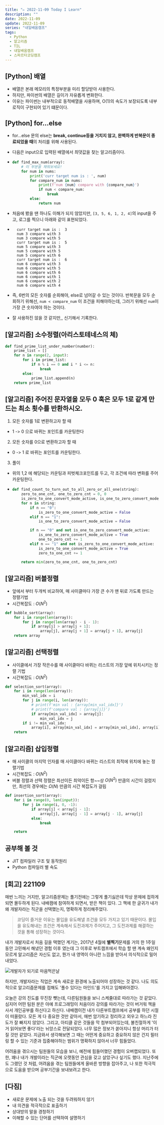 ```yaml
---
title: "✏️ 2022-11-09 Today I Learn"
description: ""
date: 2022-11-09
update: 2022-11-09
series: "내일배움캠프"
tags:
  - Python
  - 알고리즘
  - TIL
  - 내일배움캠프
  - 스파르타코딩캠프
---
```


## [Python] 배열

- 배열은 본래 메모리의 특정부분을 미리 할당받아 사용한다.
- 하지만, 파이썬의 배열은 길이가 자유롭게 변화한다.
- 이유는 파이썬는 내부적으로 동적배열을 사용하며, O(1)의 속도가 보장되도록 내부 로직이 구현되어 있기 떄문이다.

## [Python] for...else

- for...else 문의 else는 **break, continue등을 거치지 않고, 완벽하게 반복문이 종료되었을 때**의 처리를 위해 사용된다.
- 다음은 input으로 입력된 배열에서 최댓값을 찾는 알고리즘이다.

- ```python
  def find_max_num(array):
      # 이 부분을 채워보세요!
      for num in nums:
          print('curr target num is : ', num)
          for compare_num in nums:
              print(f'num {num} compare with {compare_num}')
              if num < compare_num:
                  break
          else:
              return num

  ```

- 처음에 봤을 땐 하나도 이해가 되지 않았지만, `[3, 5, 6, 1, 2, 4]`의 input을 주고, 로그를 찍으니 아래와 같이 표현되었다.

- ```
    curr target num is :  3
    num 3 compare with 3
    num 3 compare with 5
    curr target num is :  5
    num 5 compare with 3
    num 5 compare with 5
    num 5 compare with 6
    curr target num is :  6
    num 6 compare with 3
    num 6 compare with 5
    num 6 compare with 6
    num 6 compare with 1
    num 6 compare with 2
    num 6 compare with 4

  ```

- 즉, 6번의 모든 숫자를 순회해야, else로 넘어갈 수 있는 것이다. 반복문을 모두 순회하기 위해선, `num < compare_num` 이 조건을 피해야하는데, 그러기 위해선 `num`이 가장 큰 숫자여야 하는 것이다.
- 잘 사용하진 않을 것 같지만,, 신기해서 기록한다.

## [알고리즘] 소수정렬(아리스토테네스의 체)

```python
def find_prime_list_under_number(number):
    prime_list = []
    for n in range(2, input):
        for i in prime_list:
            if n % i == 0 and i * i <= n:
                break
        else:
            prime_list.append(n)
    return prime_list
```

## [알고리즘] 주어진 문자열을 모두 0 혹은 모두 1로 같게 만드는 최소 횟수를 반환하시오.

1. 모든 숫자를 1로 변환하고자 할 때

- 1 -> 0 으로 바뀌는 포인트를 카운팅한다

2. 모든 숫자를 0으로 변환하고자 할 때

- 0 -> 1 로 바뀌는 포인트를 카운팅한다.

3. 풀이

- 위의 1,2 에 해당되는 카운팅과 피벗체크포인트를 두고, 각 조건에 따라 변화를 주어 카운팅한다.

- ```python
  def find_count_to_turn_out_to_all_zero_or_all_one(string):
      zero_to_one_cnt, one_to_zero_cnt = 0, 0
      is_zero_to_one_convert_mode_active, is_one_to_zero_convert_mode_active = False, False
      for n in string:
          if n == "0":
              is_zero_to_one_convert_mode_active = False
          elif n == "1":
              is_one_to_zero_convert_mode_active = False

          if n == "0" and not is_one_to_zero_convert_mode_active:
              is_one_to_zero_convert_mode_active = True
              one_to_zero_cnt += 1
          elif n == "1" and not is_zero_to_one_convert_mode_active:
              is_zero_to_one_convert_mode_active = True
              zero_to_one_cnt += 1

      return min(zero_to_one_cnt, one_to_zero_cnt)

  ```

## [알고리즘] 버블정렬

- 앞에서 부터 두개씩 비교하여, 매 사이클마다 가장 큰 수가 맨 뒤로 가도록 만드는 정렬기법
- 시간복잡도 : $O(N^2)$

```python
def bubble_sort(array):
    for i in range(len(array)):
        for j in range(len(array) - i - 1):
            if array[j] > array[j + 1]:
                array[j], array[j + 1] = array[j + 1], array[j]
    return array
```

## [알고리즘] 선택정렬

- 사이클에서 가장 작은수를 매 사이클마다 바뀌는 리스트의 가장 앞에 위치시키는 정렬 기법
- 시간복잡도 : $O(N^2)$

```python
def selection_sort(array):
    for i in range(len(array)):
        min_val_idx = i
        for j in range(i, len(array)):
            # print(f'min val : {array[min_val_idx]}')
            # print(f'compare val : {array[j]}')
            if array[min_val_idx] > array[j]:
                min_val_idx = j
        if i != min_val_idx:
            array[i], array[min_val_idx] = array[min_val_idx], array[i]
    return
```

## [알고리즘] 삽입정렬

- 매 사이클의 마지막 인자를 매 사이클마다 바뀌는 리스트의 최적에 위치에 놓는 정렬기법
- 시간복잡도 : $O(N^2)$
- 버블 정렬과 선택 정렬은 최선이든 최악이든 항~~상 $O(N^2)$ 만큼의 시간이 걸렸지만, 최선의 경우에는 $Ω(N)$ 만큼의 시간 복잡도가 걸림

```python
def insertion_sort(array):
    for i in range(0, len(input)):
        for j in range(i, 0, -1):
            if array[j] < array[j - 1]:
                array[j], array[j - 1] = array[j - 1], array[j]
            else:
                break

    return

```

## 공부해 볼 것

- JIT 컴파일러 구조 및 동작원리
- Python 컴파일러 별 속도

## [회고] 221109

매번 느끼는 거지만, 알고리즘문제는 풀기전에는 그렇게 풀기싫은데 막상 문제에 접하게 되면 몰두하게 된다.
내배캠에 참여하게 되면서, 받은 책이 있다. 그 책에 한 글귀가 내가 왜 개발자라는 직군을 선택했는지, 명확하게 정리해주었다.

> 코딩이 즐거운 이유는 몰입을 유도해낼 조건을 모두 가지고 있기 때문이다.
> 몰입을 유도해내는 조건은 계속해서 도전과제가 주어지고, 그 도전과제를 해결하는 것을 통해 성장하는 것이다.

내가 개발자로서 처음 길을 택했던 계기는, 2017년 4월에 **별찍기**문제를 거의 한 1주일 동안 고민해서 해냈던 경험 이후 였는데
그 이후로 부트캠프에서 학습 할 땐 계속 왜인지 모르게 알고리즘은 자신도 없고, 뭔가 내 영역이 아니란 느낌을 받아서 의식적으로 밀어내었다.

![개발자가 되기로 마음먹은날](/image/221109_01.jpg)

하지만, 개발자라는 직업은 계속 새로운 환경에 노출되어야 성장하는 것 같다. 나도 의도적으로 알고리즘문제를 접해도 '풀수 있다는 마인드'를 가지고 임해봐야겠다.

오늘은 강의 진도를 무진장 뺏는데, 다른팀원들을 보니 스케쥴대로 따라가는 것 같았다. 심지어 어떤 팀원 분은 아예 프로그래밍이 처음이라 강의를 따라가는 것이 버거워 책을 사서 개인공부를 하신다고 하신다.
내배캠이전 내가 다른부트캠프에서 공부를 하던 시절이 떠올랐다. 모든 게 다 중요한 것만 같아서, 매번 암기하고 정리하고 외우고 하느라 진도가 잘 빠지지 않았다. 그리고, 아티클 같은 것들을 막 첨부되어있는데, 불친절하게 '이거 읽어보면 좋다'라는 뉘앙스로 전달되었다. 너무 많은 정보가 쏟아지니 항상 머리가 터질 것만 같았다. 지금와서 생각해보면 그 때는 어떤게 중요하고 중요하지 않은 건지 필터링 할 수 있는 기준과 집중해야하는 범위가 명확하지 않아서 너무 힘들었다.

어려움을 겪으시는 팀원들의 모습을 보니, 예전에 힘들어했던 경험이 오버랩되었다. 또한, 꽤나 내가 개발이라는 직군에 오랫동안 관심을 갖고 살았구나 싶기도 했다.
지난주에도 그랬던 것 처럼, 어려움을 겪는 팀원들에게 올바른 방향을 잡아주고, 나 또한 적극적으로 도움을 받으며 공부기간을 보내보려고 한다.

## [다짐]

- 새로운 문제에 노출 되는 것을 두려워하지 않기
- 내 의견을 적극적으로 표출하기
- 상대방의 말을 경청하기
- 이해할 수 있는 단어를 선택하여 설명하기
